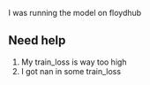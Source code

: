I was running the model on floydhub

## Need help
1. My train_loss is way too high
2. I got nan in some train_loss
